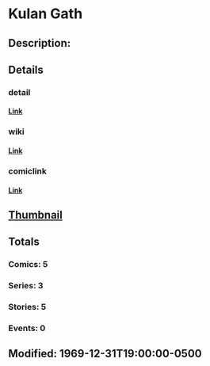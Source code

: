 # Kulan Gath
## Description: 
## Details
### detail
#### [Link](http://marvel.com/characters/2862/kulan_gath?utm_campaign=apiRef&utm_source=d8455188da2836f893171a8a63981172)
### wiki
#### [Link](http://marvel.com/universe/http://www.marvel.com/universe3zx/index.php?t&utm_campaign=apiRef&utm_source=d8455188da2836f893171a8a63981172)
### comiclink
#### [Link](http://marvel.com/comics/characters/1011029/kulan_gath?utm_campaign=apiRef&utm_source=d8455188da2836f893171a8a63981172)
## [Thumbnail](http://i.annihil.us/u/prod/marvel/i/mg/b/40/image_not_available.jpg)
## Totals
### Comics: 5
### Series: 3
### Stories: 5
### Events: 0
## Modified: 1969-12-31T19:00:00-0500